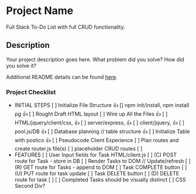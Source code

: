 # Project Name

Full Stack To-Do List with full CRUD functionality.

## Description

Your project description goes here. What problem did you solve? How did you solve it?

Additional README details can be found [here](https://github.com/PrimeAcademy/readme-template/blob/master/README.md).

### Project Checklist
  - INITIAL STEPS
[ ] Initialize File Structure 👍
[] npm init/install, npm install pg 👍
[ ] Rought Draft HTML layout
[ ] Wire up All the Files 👍
[ ]   HTML/jquery/client/css, 👍
[ ]   server/express, 👍
[ ]   client/jquery, 👍
[ ]   pool.js/DB 👍
[ ] Database planning // table structure 👍
[ ]   Initialize Table with postico 👍
[ ] Pseudocode Client Experience
[ ] Plan routes and create router.js file(s)
[ ] placeholder CRUD routes
[ ]
  - FEATURES
[ ] User Input fields for Task HTML/client.js
[ ] (C)  POST route for Task - store in DB
[ ] Render Tasks to DOM // Update/refresh
[ ] (R)  GET route for Tasks - append to DOM
[ ] Task COMPLETE button
[ ] (U)  PUT route for task update
[ ] Task DELETE button
[ ] (D)  DELETE route for task
[ ]
[ ] Completed Tasks should be visually distinct
[ ]   CSS       Second Div?
